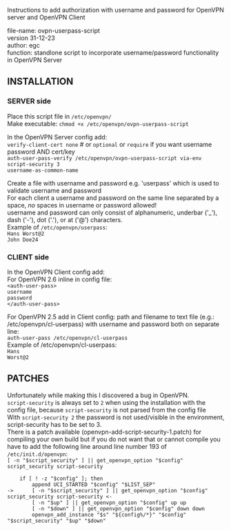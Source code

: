 Instructions to add authorization with username and password for OpenVPN server and OpenVPN Client

file-name: ovpn-userpass-script  
version 31-12-23  
author: egc  
function: standlone script to incorporate username/password functionality in OpenVPN Server  

## INSTALLATION ##  
### SERVER side ###  
Place this script file in `/etc/openvpn/`  
Make executable: `chmod +x /etc/openvpn/ovpn-userpass-script`  

In the OpenVPN Server config add:  
 `verify-client-cert none` # or `optional` or `require` if you want username password AND cert/key  
 `auth-user-pass-verify /etc/openvpn/ovpn-userpass-script via-env`  
 `script-security 3`  
 `username-as-common-name`  

Create a file with username and password e.g. 'userpass' which is used to validate username and password  
For each client a username and password on the same line separated by a space, *no* spaces in username or password allowed!  
username and password can only consist of alphanumeric, underbar ('_'), dash ('-'), dot ('.'), or at ('@') characters.  
Example of `/etc/openvpn/userpass`:  
 `Hans Worst@2`  
 `John Doe24`  

### CLIENT side ###  
In the OpenVPN Client config add:  
For OpenVPN 2.6 inline in config file:  
 `<auth-user-pass>`  
 `username`  
 `password`   
 `</auth-user-pass>`  

For OpenVPN 2.5 add in Client config: path and filename to text file (e.g.: /etc/openvpn/cl-userpass) with username and password both on separate line:  
 `auth-user-pass /etc/openvpn/cl-userpass`  
Example of /etc/openvpn/cl-userpass:  
 `Hans`  
 `Worst@2`  

## PATCHES ##  
Unfortunately while making this I discovered a bug in OpenVPN.   
`script-security` is always set to `2` when using the installation with the config file, because `script-security` is not parsed from the config file  
With `script-security 2` the password is not used/visible in the environment, script-security has to be set to 3.  
There is a patch available (openvpn-add-script-security-1.patch) for compiling your own build but if you do not want that or cannot compile you have to add the following line around line number 193 of `/etc/init.d/openvpn`:  
`[ -n "$script_security" ] || get_openvpn_option "$config" script_security script-security`  
```
 	if [ ! -z "$config" ]; then
 		append UCI_STARTED "$config" "$LIST_SEP"
-> 		[ -n "$script_security" ] || get_openvpn_option "$config" script_security script-security <-
 		[ -n "$up" ] || get_openvpn_option "$config" up up
 		[ -n "$down" ] || get_openvpn_option "$config" down down
 		openvpn_add_instance "$s" "${config%/*}" "$config" "$script_security" "$up" "$down"
````
